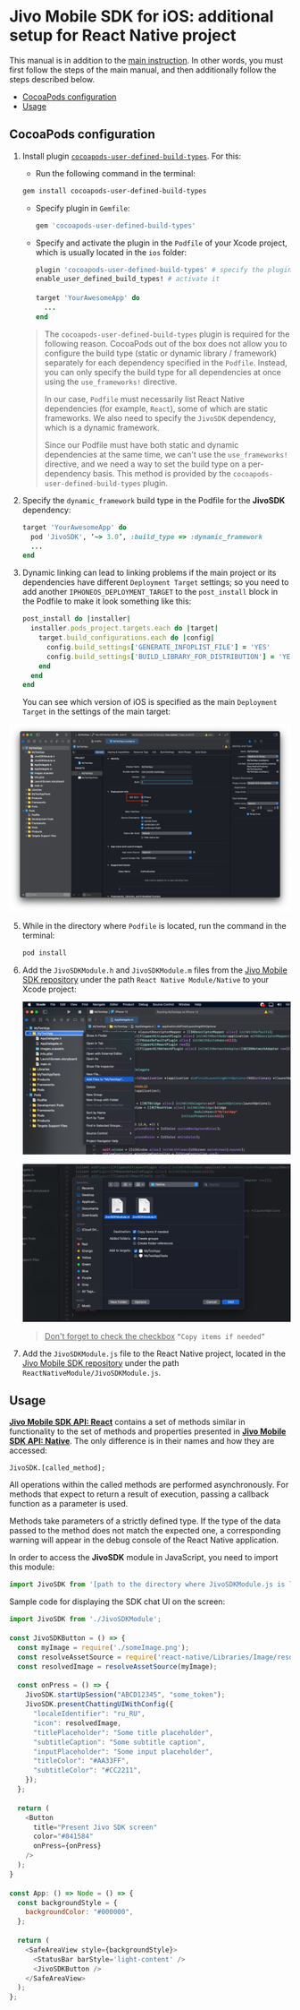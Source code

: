 # Jivo Mobile SDK for iOS: additional setup for React Native project
This manual is in addition to the [main instruction](../README_en.md).
In other words, you must first follow the steps of the main manual, and then additionally follow the steps described below.

- [CocoaPods configuration](#cocoapods)
- [Usage](#usage)



## <a name="cocoapods">CocoaPods configuration</a>

1. Install plugin [`cocoapods-user-defined-build-types`](https://github.com/joncardasis/cocoapods-user-defined-build-types).
   For this:

     - Run the following command in the terminal:

   ```bash
   gem install cocoapods-user-defined-build-types
   ```

     - Specify plugin in `Gemfile`:

       ```ruby
       gem 'cocoapods-user-defined-build-types'
       ```
     - Specify and activate the plugin in the `Podfile` of your Xcode project, which is usually located in the `ios` folder:

       ```ruby
       plugin 'cocoapods-user-defined-build-types' # specify the plugin
       enable_user_defined_build_types! # activate it
       
       target 'YourAwesomeApp' do  
         ...
       end
       ```

   > The `cocoapods-user-defined-build-types` plugin is required for the following reason. CocoaPods out of the box does not allow you to configure the build type (static or dynamic library / framework) separately for each dependency specified in the `Podfile`. Instead, you can only specify the build type for all dependencies at once using the `use_frameworks!` directive.
   >
   > In our case, `Podfile` must necessarily list React Native dependencies (for example, `React`), some of which are static frameworks. We also need to specify the `JivoSDK` dependency, which is a dynamic framework.
   >
   > Since our Podfile must have both static and dynamic dependencies at the same time, we can't use the `use_frameworks!` directive, and we need a way to set the build type on a per-dependency basis. This method is provided by the `cocoapods-user-defined-build-types` plugin.

2. Specify the `dynamic_framework` build type in the Podfile for the **JivoSDK** dependency:
    ```ruby
    target 'YourAwesomeApp' do
      pod 'JivoSDK', ‘~> 3.0’, :build_type => :dynamic_framework
      ...
    end
    ```

4. Dynamic linking can lead to linking problems if the main project or its dependencies have different `Deployment Target` settings; so you need to add another `IPHONEOS_DEPLOYMENT_TARGET` to the `post_install` block in the Podfile to make it look something like this:
    ```ruby
    post_install do |installer| 
      installer.pods_project.targets.each do |target| 
        target.build_configurations.each do |config| 
          config.build_settings['GENERATE_INFOPLIST_FILE'] = 'YES'
          config.build_settings['BUILD_LIBRARY_FOR_DISTRIBUTION'] = 'YES'
        end 
      end 
    end
    ```

    You can see which version of iOS is specified as the main `Deployment Target` in the settings of the main target:

![](./Resources/react_setup_1.png)

5. While in the directory where `Podfile` is located, run the command in the terminal:
    ```bash
    pod install
    ```

6. Add the `JivoSDKModule.h` and `JivoSDKModule.m` files from the [Jivo Mobile SDK repository](https://github.com/JivoChat/JivoSDK-iOS) under the path `React Native Module/Native` to your Xcode project:

    ![](./Resources/react_setup_2.png)

    ![](./Resources/react_setup_3.png)

    > <u>Don't forget to check the checkbox</u> `“Copy items if needed”`

7. Add the `JivoSDKModule.js` file to the React Native project, located in the [Jivo Mobile SDK repository](https://github.com/JivoChat/JivoSDK-iOS) under the path `ReactNativeModule/JivoSDKModule.js`.



## <a name="usage">Usage</a>

[**Jivo Mobile SDK API: React**](react_api_en.md) contains a set of methods similar in functionality to the set of methods and properties presented in [**Jivo Mobile SDK API: Native**](native_api_en.md). The only difference is in their names and how they are accessed:

```
JivoSDK.[called_method];
```

All operations within the called methods are performed asynchronously. For methods that expect to return a result of execution, passing a callback function as a parameter is used.

Methods take parameters of a strictly defined type. If the type of the data passed to the method does not match the expected one, a corresponding warning will appear in the debug console of the React Native application.

In order to access the **JivoSDK** module in JavaScript, you need to import this module:

```js
import JivoSDK from '[path to the directory where JivoSDKModule.js is located]/JivoSDKModule';
```

Sample code for displaying the SDK chat UI on the screen:

```javascript
import JivoSDK from './JivoSDKModule';

const JivoSDKButton = () => {
  const myImage = require('./someImage.png');
  const resolveAssetSource = require('react-native/Libraries/Image/resolveAssetSource');
  const resolvedImage = resolveAssetSource(myImage);

  const onPress = () => {
    JivoSDK.startUpSession("ABCD12345", "some_token");
    JivoSDK.presentChattingUIWithConfig({
      "localeIdentifier": "ru_RU",
      "icon": resolvedImage,
      "titlePlaceholder": "Some title placeholder",
      "subtitleCaption": "Some subtitle caption",
      "inputPlaceholder": "Some input placeholder",
      "titleColor": "#AA33FF",
      "subtitleColor": "#CC2211",
    });
  };

  return (
    <Button
      title="Present Jivo SDK screen"
      color="#841584"
      onPress={onPress}
    />
  );
}

const App: () => Node = () => {
  const backgroundStyle = {
    backgroundColor: "#000000",
  };

  return (
    <SafeAreaView style={backgroundStyle}>
      <StatusBar barStyle='light-content' />
      <JivoSDKButton />
    </SafeAreaView>
  );
};
```

